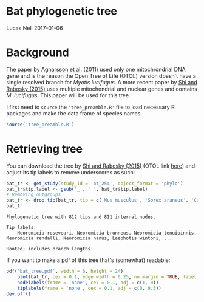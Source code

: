 Bat phylogenetic tree
================
Lucas Nell
2017-01-06

Background
==========

The paper by [Agnarsson et al. (2011)](http://dx.doi.org/10.1371/currents.RRN1212) used only one mitochrondrial DNA gene and is the reason the Open Tree of Life (OTOL) version doesn't have a single resolved branch for *Myotis lucifugus*. A more recent paper by [Shi and Rabosky (2015)](http://onlinelibrary.wiley.com/doi/10.1111/evo.12681/abstract) uses multiple mitochondrial and nuclear genes and contains *M. lucifugus*. This paper will be used for this tree.

I first need to `source` the `'tree_preamble.R'` file to load necessary R packages and make the data frame of species names.

``` r
source('tree_preamble.R')
```

Retrieving tree
===============

You can download the tree by [Shi and Rabosky (2015)](http://onlinelibrary.wiley.com/doi/10.1111/evo.12681/abstract) (OTOL link [here](https://tree.opentreeoflife.org/curator/study/view/ot_254)) and adjust its tip labels to remove underscores as such:

``` r
bat_tr <- get_study(study_id = 'ot_254', object_format = 'phylo')
bat_tr$tip.label <- gsub('_', ' ', bat_tr$tip.label)
# Removing outgroups
bat_tr <- drop.tip(bat_tr, tip = c('Mus musculus', 'Sorex araneus', 'Canis lupus'))
bat_tr
```


    Phylogenetic tree with 812 tips and 811 internal nodes.

    Tip labels:
        Neoromicia roseveari, Neoromicia brunneus, Neoromicia tenuipinnis, Neoromicia rendalli, Neoromicia nanus, Laephotis wintoni, ...

    Rooted; includes branch lengths.

If you want to make a pdf of this tree that's (somewhat) readable:

``` r
pdf('bat_tree.pdf', width = 6, height = 24)
    plot(bat_tr, cex = 0.1, edge.width = 0.25, no.margin = TRUE, label.offset = 0.5)
    nodelabels(frame = 'none', cex = 0.1, adj = c(1, 0))
    tiplabels(frame = 'none', cex = 0.1, adj = c(0, 0.5))
dev.off()
```
